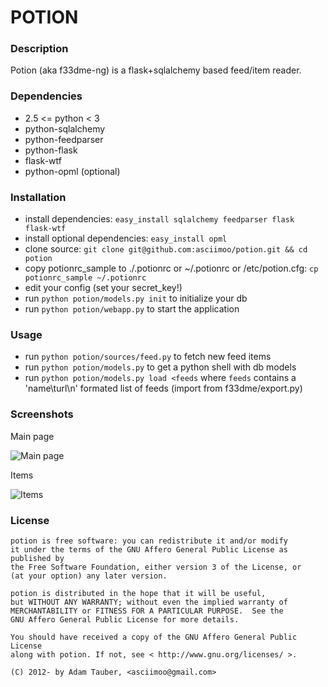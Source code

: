 POTION
======

### Description

Potion (aka f33dme-ng) is a flask+sqlalchemy based feed/item reader.

### Dependencies

*   2.5 <= python < 3
*   python-sqlalchemy
*   python-feedparser
*   python-flask
*   flask-wtf
*   python-opml (optional)

### Installation

*   install dependencies: `easy_install sqlalchemy feedparser flask flask-wtf`
*   install optional dependencies: `easy_install opml`
*   clone source: `git clone git@github.com:asciimoo/potion.git && cd potion`
*   copy potionrc_sample to ./.potionrc or ~/.potionrc or /etc/potion.cfg: `cp potionrc_sample ~/.potionrc`
*   edit your config (set your secret_key!)
*   run `python potion/models.py init` to initialize your db
*   run `python potion/webapp.py` to start the application

### Usage

*   run `python potion/sources/feed.py` to fetch new feed items
*   run `python potion/models.py` to get a python shell with db models
*   run `python potion/models.py load <feeds` where `feeds` contains a 'name\turl\n' formated list of feeds (import from f33dme/export.py)

### Screenshots

Main page

![Main page](https://raw.github.com/asciimoo/potion/master/screenshots/potion_home.png)

Items

![Items](https://raw.github.com/asciimoo/potion/master/screenshots/potion_top50.png)

### License

```
potion is free software: you can redistribute it and/or modify
it under the terms of the GNU Affero General Public License as published by
the Free Software Foundation, either version 3 of the License, or
(at your option) any later version.

potion is distributed in the hope that it will be useful,
but WITHOUT ANY WARRANTY; without even the implied warranty of
MERCHANTABILITY or FITNESS FOR A PARTICULAR PURPOSE.  See the
GNU Affero General Public License for more details.

You should have received a copy of the GNU Affero General Public License
along with potion. If not, see < http://www.gnu.org/licenses/ >.

(C) 2012- by Adam Tauber, <asciimoo@gmail.com>
```
